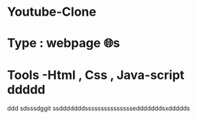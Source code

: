 # Youtube-Clone
# Type : webpage 🌐s
# Tools -Html , Css , Java-script ddddd
ddd
sdsssdggit ssdddddddsssssssssssssssedddddddsxddddds